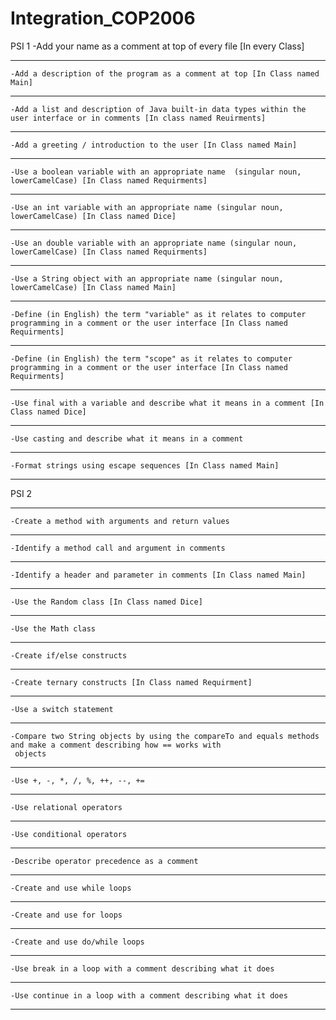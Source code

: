 # Integration_COP2006
PSI 1
	-Add your name as a comment at top of every file [In every Class]
********************************************************************************************************************
	-Add a description of the program as a comment at top [In Class named Main]

********************************************************************************************************************
	-Add a list and description of Java built-in data types within the user interface or in comments [In class named Reuirments]

********************************************************************************************************************
	-Add a greeting / introduction to the user [In Class named Main]

********************************************************************************************************************
	-Use a boolean variable with an appropriate name  (singular noun, lowerCamelCase) [In Class named Requirments]

********************************************************************************************************************
	-Use an int variable with an appropriate name (singular noun, lowerCamelCase) [In Class named Dice]

********************************************************************************************************************
	-Use an double variable with an appropriate name (singular noun, lowerCamelCase) [In Class named Requirments]

********************************************************************************************************************
	-Use a String object with an appropriate name (singular noun, lowerCamelCase) [In Class named Main]

********************************************************************************************************************
	-Define (in English) the term "variable" as it relates to computer programming in a comment or the user interface [In Class named Requirments]

********************************************************************************************************************
	-Define (in English) the term "scope" as it relates to computer programming in a comment or the user interface [In Class named Requirments]

********************************************************************************************************************
	-Use final with a variable and describe what it means in a comment [In Class named Dice]

********************************************************************************************************************
	-Use casting and describe what it means in a comment

********************************************************************************************************************
	-Format strings using escape sequences [In Class named Main]
********************************************************************************************************************
PSI 2
********************************************************************************************************************
	-Create a method with arguments and return values
********************************************************************************************************************
	-Identify a method call and argument in comments
********************************************************************************************************************
	-Identify a header and parameter in comments [In Class named Main]
********************************************************************************************************************
	-Use the Random class [In Class named Dice] 
********************************************************************************************************************
	-Use the Math class
********************************************************************************************************************
	-Create if/else constructs
********************************************************************************************************************
	-Create ternary constructs [In Class named Requirment]
********************************************************************************************************************
	-Use a switch statement
********************************************************************************************************************
	-Compare two String objects by using the compareTo and equals methods and make a comment describing how == works with
	 objects
********************************************************************************************************************
	-Use +, -, *, /, %, ++, --, += 
********************************************************************************************************************
	-Use relational operators
********************************************************************************************************************
	-Use conditional operators
********************************************************************************************************************
	-Describe operator precedence as a comment
********************************************************************************************************************
	-Create and use while loops
********************************************************************************************************************
	-Create and use for loops
********************************************************************************************************************
	-Create and use do/while loops
********************************************************************************************************************
	-Use break in a loop with a comment describing what it does
********************************************************************************************************************
	-Use continue in a loop with a comment describing what it does
********************************************************************************************************************

